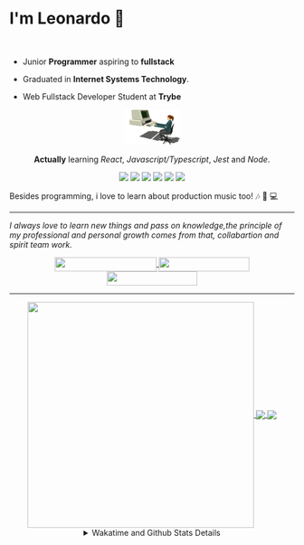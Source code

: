 # I'm Leonardo 🌈
<p align="center">
<img src="https://upload.wikimedia.org/wikipedia/en/thumb/0/05/Flag_of_Brazil.svg/1200px-Flag_of_Brazil.svg.png" width=20 height=15 / >
<img src="https://upload.wikimedia.org/wikipedia/commons/2/2b/Bandeira_do_estado_de_S%C3%A3o_Paulo.svg" width=20 height=15 / >
</p>

- Junior <b>Programmer</b> aspiring to <b>fullstack</b>

- Graduated in <b>Internet Systems Technology</b>.

- Web Fullstack Developer Student at <b>Trybe</b>

<div align="center">

<img src="./img/computer.gif" width="100px">

**Actually** learning _React_, _Javascript/Typescript_, _Jest_ and  _Node_. 

</div>
       
<p align="center">
<img src="https://badges.aleen42.com/src/react.svg">
<img src="https://badges.aleen42.com/src/redux.svg"> 
<img src="https://badges.aleen42.com/src/javascript.svg">
<img src="https://badges.aleen42.com/src/typescript.svg">
<img src="https://badges.aleen42.com/src/jest_1.svg">
<img src="https://badges.aleen42.com/src/node.svg">
<br>
</p>

Besides programming, i love to learn about production music too! :notes: :musical_keyboard: :computer:

* * *

<i>I always love to learn new things and pass on knowledge,the principle of my professional and personal growth comes from that, collabartion and spirit team work.</i><br>

<div align="center">
       
<a href="https://www.linkedin.com/in/lcds90/">
  <img align="center" src="https://img.shields.io/static/v1?logo=linkedin&label=linkedin&message=lcds90&color=blue&style=for-the-badge" height=25 width=180/>
</a>
<a href="http://lcds.me">
  <img align="center" src="https://img.shields.io/static/v1?&label=Portflio&message=site&color=green&style=for-the-badge" height=25 width=160/>
</a>
<a href="mailto:lcds90@gmail.com">
  <img align="center" src="https://img.shields.io/static/v1?&logo=gmail&label=Send&message=Email&color=red&style=for-the-badge" height=25 width=160/>
</a>
       
</div>

* * *

<div align="center">
<a href="https://wakatime.com/@lcds90">
  <img align="center" src="https://github-readme-stats.vercel.app/api/top-langs/?username=lcds90&langs_count=10&theme=gruvbox&layout=compact&include_all_commits=true" height="400px" width="400px"/>
</a>
<a href="https://wakatime.com/@lcds90">
  <img align="center" src="https://github-readme-stats.vercel.app/api?username=lcds90&count_private=true&theme=gruvbox"/>
</a>
<a href="https://wakatime.com/@lcds90">
  <img align="center" src="https://github-readme-stats.vercel.app/api/wakatime?username=lcds90&theme=gruvbox&layout=compact"/>
</a>
       
<details>
       <summary>Wakatime and Github Stats Details</summary>
       <div align="justify">
              
<!--START_SECTION:waka-->
![Profile Views](http://img.shields.io/badge/Profile%20Views-38-blue)

**🐱 My GitHub Data** 

> 🏆 907 Contributions in the Year 2021
 > 
> 📦 545.7 kB Used in GitHub's Storage 
 > 
> 💼 Opted to Hire
 > 
> 📜 56 Public Repositories 
 > 
> 🔑 40 Private Repositories  
 > 
**I'm a Night 🦉** 

```text
🌞 Morning    90 commits     ████░░░░░░░░░░░░░░░░░░░░░   17.44% 
🌆 Daytime    159 commits    ███████░░░░░░░░░░░░░░░░░░   30.81% 
🌃 Evening    150 commits    ███████░░░░░░░░░░░░░░░░░░   29.07% 
🌙 Night      117 commits    █████░░░░░░░░░░░░░░░░░░░░   22.67%

```
📅 **I'm Most Productive on Monday** 

```text
Monday       102 commits    █████░░░░░░░░░░░░░░░░░░░░   19.77% 
Tuesday      83 commits     ████░░░░░░░░░░░░░░░░░░░░░   16.09% 
Wednesday    54 commits     ██░░░░░░░░░░░░░░░░░░░░░░░   10.47% 
Thursday     43 commits     ██░░░░░░░░░░░░░░░░░░░░░░░   8.33% 
Friday       58 commits     ██░░░░░░░░░░░░░░░░░░░░░░░   11.24% 
Saturday     81 commits     ████░░░░░░░░░░░░░░░░░░░░░   15.7% 
Sunday       95 commits     ████░░░░░░░░░░░░░░░░░░░░░   18.41%

```


📊 **This Week I Spent My Time On** 

```text
⌚︎ Time Zone: America/Sao_Paulo

💬 Programming Languages: 
JSX                      7 hrs 17 mins       ███████░░░░░░░░░░░░░░░░░░   29.92% 
CSS                      6 hrs 48 mins       ███████░░░░░░░░░░░░░░░░░░   27.91% 
Markdown                 5 hrs 8 mins        █████░░░░░░░░░░░░░░░░░░░░   21.09% 
HTML                     1 hr 50 mins        ██░░░░░░░░░░░░░░░░░░░░░░░   7.52% 
JavaScript               1 hr 45 mins        █░░░░░░░░░░░░░░░░░░░░░░░░   7.24%

🔥 Editors: 
VS Code                  24 hrs 22 mins      █████████████████████████   100.0%

🐱‍💻 Projects: 
lcds90-portfolio         8 hrs 17 mins       ████████░░░░░░░░░░░░░░░░░   34.04% 
sd-013-a-project-recipes-7 hrs 32 mins       ███████░░░░░░░░░░░░░░░░░░   30.91% 
grid-trybe               6 hrs 52 mins       ███████░░░░░░░░░░░░░░░░░░   28.21% 
github-offensive         47 mins             ░░░░░░░░░░░░░░░░░░░░░░░░░   3.22% 
next-portfolio           24 mins             ░░░░░░░░░░░░░░░░░░░░░░░░░   1.69%

💻 Operating System: 
Linux                    24 hrs 22 mins      █████████████████████████   100.0%

```

**I Mostly Code in JavaScript** 

```text
JavaScript               36 repos            ██████████░░░░░░░░░░░░░░░   41.38% 
HTML                     15 repos            ████░░░░░░░░░░░░░░░░░░░░░   17.24% 
TypeScript               14 repos            ████░░░░░░░░░░░░░░░░░░░░░   16.09% 
CSS                      6 repos             █░░░░░░░░░░░░░░░░░░░░░░░░   6.9% 
PHP                      5 repos             █░░░░░░░░░░░░░░░░░░░░░░░░   5.75%

```


**Timeline**

![Chart not found](https://raw.githubusercontent.com/lcds90/lcds90/main/charts/bar_graph.png) 


 Last Updated on 19/10/2021
<!--END_SECTION:waka-->
              
              
   </div>
</details>
       
       
</div>
